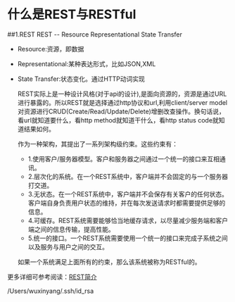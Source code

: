 # 什么是REST与RESTful

##1.REST
REST -- Resource Representational State Transfer

- Resource:资源，即数据
- Representational:某种表达形式，比如JSON,XML
- State Transfer:状态变化。通过HTTP动词实现

   REST实际上是一种设计风格(对于api的设计),是面向资源的，资源是通过URL进行暴露的。所以REST就是选择通过http协议和url,利用client/server model对资源进行CRUD(Create/Read/Update/Delete)增删改查操作。换句话说，看url就知道要什么，看http method就知道干什么，看http status code就知道结果如何。
   
   作为一种架构，其提出了一系列架构级约束。这些约束有：
  
  - 1.使用客户/服务器模型。客户和服务器之间通过一个统一的接口来互相通讯。
  - 2.层次化的系统。在一个REST系统中，客户端并不会固定的与一个服务器打交道。
  - 3.无状态。在一个REST系统中，客户端并不会保存有关客户的任何状态。客户端自身负责用户状态的维持，并在每次发送请求时都需要提供足够的信息。
  - 4.可缓存。REST系统需要能够恰当地缓存请求，以尽量减少服务端和客户端之间的信息传输，提高性能。
  - 5.统一的接口。一个REST系统需要使用一个统一的接口来完成子系统之间以及服务与用户之间的交互。 

  如果一个系统满足上面所有的约束，那么该系统被称为RESTful的。

更多详细可参考阅读：[REST简介](https://www.cnblogs.com/loveis715/p/4669091.html)


/Users/wuxinyang/.ssh/id_rsa

